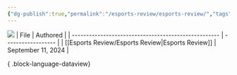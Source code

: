 ```yaml
---
{"dg-publish":true,"permalink":"/esports-review/esports-review/","tags":["esports"]}
---
```


![](https://i.imgur.com/9IBSb15.png)
| File                                                 | Authored           |
| ---------------------------------------------------- | ------------------ |
| [[Esports Review/Esports Review\|Esports Review]] | September 11, 2024 |

{ .block-language-dataview}